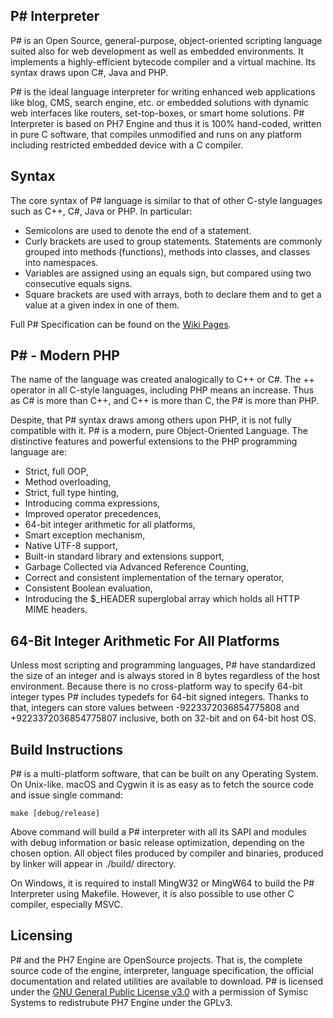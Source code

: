 ## P# Interpreter
P# is an Open Source, general-purpose, object-oriented scripting language suited also for web development as well as
embedded environments. It implements a highly-efficient bytecode compiler and a virtual machine. Its syntax draws
upon C#, Java and PHP. 

P# is the ideal language interpreter for writing enhanced web applications like blog, CMS, search engine, etc. or
embedded solutions with dynamic web interfaces like routers, set-top-boxes, or smart home solutions. P# Interpreter
is based on PH7 Engine and thus it is 100% hand-coded, written in pure C software, that compiles unmodified and runs
on any platform including restricted embedded device with a C compiler.


## Syntax
The core syntax of P# language is similar to that of other C-style languages such as C++, C#, Java or PHP. In particular:
 * Semicolons are used to denote the end of a statement.
 * Curly brackets are used to group statements. Statements are commonly grouped into methods (functions), methods into
   classes, and classes into namespaces.
 * Variables are assigned using an equals sign, but compared using two consecutive equals signs.
 * Square brackets are used with arrays, both to declare them and to get a value at a given index in one of them.

Full P# Specification can be found on the [Wiki Pages](https://git.codingworkshop.eu.org/PSharp/psharp/wiki/P%23-v1.0-Specification).


## P# - Modern PHP
The name of the language was created analogically to C++ or C#. The ++ operator in all C-style languages, including PHP means
an increase. Thus as C# is more than C++, and C++ is more than C, the P# is more than PHP.

Despite, that P# syntax draws among others upon PHP, it is not fully compatible with it. P# is a modern, pure Object-Oriented
Language. The distinctive features and powerful extensions to the PHP programming language are:
 * Strict, full OOP,
 * Method overloading,
 * Strict, full type hinting,
 * Introducing comma expressions,
 * Improved operator precedences,
 * 64-bit integer arithmetic for all platforms,
 * Smart exception mechanism,
 * Native UTF-8 support,
 * Built-in standard library and extensions support,
 * Garbage Collected via Advanced Reference Counting,
 * Correct and consistent implementation of the ternary operator,
 * Consistent Boolean evaluation,
 * Introducing the $_HEADER superglobal array which holds all HTTP MIME headers.


## 64-Bit Integer Arithmetic For All Platforms
Unless most scripting and programming languages, P# have standardized the size of an integer and is always stored in 8 bytes
regardless of the host environment. Because there is no cross-platform way to specify 64-bit integer types P# includes typedefs
for 64-bit signed integers. Thanks to that, integers can store values between -9223372036854775808 and +9223372036854775807
inclusive, both on 32-bit and on 64-bit host OS.


## Build Instructions
P# is a multi-platform software, that can be built on any Operating System. On Unix-like. macOS and Cygwin it is as
easy as to fetch the source code and issue single command:

    make [debug/release]

Above command will build a P# interpreter with all its SAPI and modules with debug information or basic release optimization,
depending on the chosen option. All object files produced by compiler and binaries, produced by linker will appear in ./build/
directory.

On Windows, it is required to install MingW32 or MingW64 to build the P# Interpreter using Makefile. However, it is also possible
to use other C compiler, especially MSVC.


## Licensing
P# and the PH7 Engine are OpenSource projects. That is, the complete source code of the engine, interpreter, language
specification, the official documentation and related utilities are available to download. P# is licensed under the
[GNU General Public License v3.0](https://www.gnu.org/licenses/gpl-3.0-standalone.html) with a permission of Symisc Systems
to redistrubute PH7 Engine under the GPLv3.
